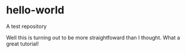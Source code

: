 # hello-world
A test repository


Well this is turning out to be more straightfoward than I thought. What a great tutorial!
